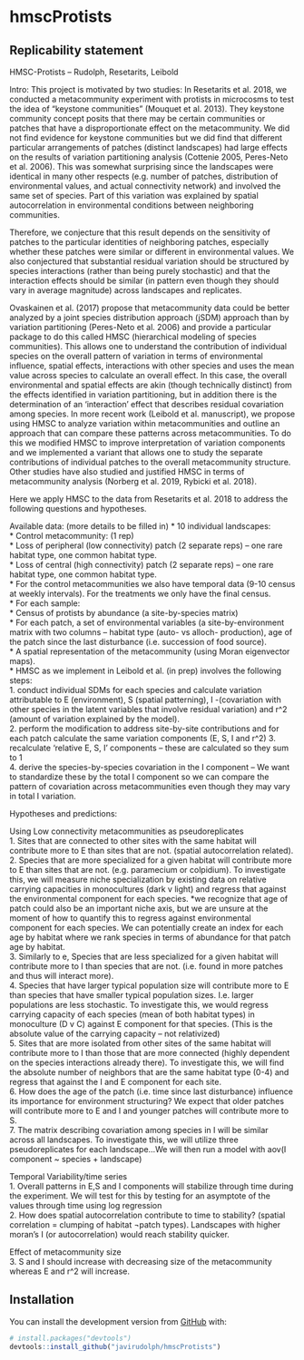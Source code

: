 
<!-- README.md is generated from README.Rmd. Please edit that file -->

# hmscProtists

<!-- badges: start -->

<!-- badges: end -->

## Replicability statement

HMSC-Protists – Rudolph, Resetarits, Leibold

Intro: This project is motivated by two studies: In Resetarits et
al. 2018, we conducted a metacommunity experiment with protists in
microcosms to test the idea of “keystone communities” (Mouquet et
al. 2013). They keystone community concept posits that there may be
certain communities or patches that have a disproportionate effect on
the metacommunity. We did not find evidence for keystone communities but
we did find that different particular arrangements of patches (distinct
landscapes) had large effects on the results of variation partitioning
analysis (Cottenie 2005, Peres-Neto et al. 2006). This was somewhat
surprising since the landscapes were identical in many other respects
(e.g. number of patches, distribution of environmental values, and
actual connectivity network) and involved the same set of species. Part
of this variation was explained by spatial autocorrelation in
environmental conditions between neighboring communities.

Therefore, we conjecture that this result depends on the sensitivity of
patches to the particular identities of neighboring patches, especially
whether these patches were similar or different in environmental values.
We also conjectured that substantial residual variation should be
structured by species interactions (rather than being purely stochastic)
and that the interaction effects should be similar (in pattern even
though they should vary in average magnitude) across landscapes and
replicates.

Ovaskainen et al. (2017) propose that metacommunity data could be better
analyzed by a joint species distribution approach (jSDM) approach than
by variation partitioning (Peres-Neto et al. 2006) and provide a
particular package to do this called HMSC (hierarchical modeling of
species communities). This allows one to understand the contribution of
individual species on the overall pattern of variation in terms of
environmental influence, spatial effects, interactions with other
species and uses the mean value across species to calculate an overall
effect. In this case, the overall environmental and spatial effects are
akin (though technically distinct) from the effects identified in
variation partitioning, but in addition there is the determination of an
‘interaction’ effect that describes residual covariation among species.
In more recent work (Leibold et al. manuscript), we propose using HMSC
to analyze variation within metacommunities and outline an approach that
can compare these patterns across metacommunities. To do this we
modified HMSC to improve interpretation of variation components and we
implemented a variant that allows one to study the separate
contributions of individual patches to the overall metacommunity
structure. Other studies have also studied and justified HMSC in terms
of metacommunity analysis (Norberg et al. 2019, Rybicki et al. 2018).

Here we apply HMSC to the data from Resetarits et al. 2018 to address
the following questions and hypotheses.

Available data: (more details to be filled in) \* 10 individual
landscapes:  
\* Control metacommunity: (1 rep)  
\* Loss of peripheral (low connectivity) patch (2 separate reps) – one
rare habitat type, one common habitat type.  
\* Loss of central (high connectivity) patch (2 separate reps) – one
rare habitat type, one common habitat type.  
\* For the control metacommunities we also have temporal data (9-10
census at weekly intervals). For the treatments we only have the final
census.  
\* For each sample:  
\* Census of protists by abundance (a site-by-species matrix)  
\* For each patch, a set of environmental variables (a
site-by-environment matrix with two columns – habitat type (auto- vs
alloch- production), age of the patch since the last disturbance
(i.e. succession of food source).  
\* A spatial representation of the metacommunity (using Moran
eigenvector maps).  
\* HMSC as we implement in Leibold et al. (in prep) involves the
following steps:  
1\. conduct individual SDMs for each species and calculate variation
attributable to E (environment), S (spatial patterning), I -(covariation
with other species in the latent variables that involve residual
variation) and r^2 (amount of variation explained by the model).  
2\. perform the modification to address site-by-site contributions and
for each patch calculate the same variation components (E, S, I and r^2)
3. recalculate ‘relative E, S, I’ components – these are calculated so
they sum to 1  
4\. derive the species-by-species covariation in the I component – We
want to standardize these by the total I component so we can compare the
pattern of covariation across metacommunities even though they may vary
in total I variation.

Hypotheses and predictions:

Using Low connectivity metacommunities as pseudoreplicates  
1\. Sites that are connected to other sites with the same habitat will
contribute more to E than sites that are not. (spatial autocorrelation
related).  
2\. Species that are more specialized for a given habitat will
contribute more to E than sites that are not. (e.g. paramecium or
colpidium). To investigate this, we will measure niche specialization by
existing data on relative carrying capacities in monocultures (dark v
light) and regress that against the environmental component for each
species. \*we recognize that age of patch could also be an important
niche axis, but we are unsure at the moment of how to quantify this to
regress against environmental component for each species. We can
potentially create an index for each age by habitat where we rank
species in terms of abundance for that patch age by habitat.  
3\. Similarly to e, Species that are less specialized for a given
habitat will contribute more to I than species that are not. (i.e. found
in more patches and thus will interact more).  
4\. Species that have larger typical population size will contribute
more to E than species that have smaller typical population sizes. I.e.
larger populations are less stochastic. To investigate this, we would
regress carrying capacity of each species (mean of both habitat types)
in monoculture (D v C) against E component for that species. (This is
the absolute value of the carrying capacity – not relativized)  
5\. Sites that are more isolated from other sites of the same habitat
will contribute more to I than those that are more connected (highly
dependent on the species interactions already there). To investigate
this, we will find the absolute number of neighbors that are the same
habitat type (0-4) and regress that against the I and E component for
each site.  
6\. How does the age of the patch (i.e. time since last disturbance)
influence its importance for environment structuring? We expect that
older patches will contribute more to E and I and younger patches will
contribute more to S.  
7\. The matrix describing covariation among species in I will be similar
across all landscapes. To investigate this, we will utilize three
pseudoreplicates for each landscape…We will then run a model with aov(I
component \~ species + landscape)

Temporal Variability/time series  
1\. Overall patterns in E,S and I components will stabilize through time
during the experiment. We will test for this by testing for an asymptote
of the values through time using log regression  
2\. How does spatial autocorrelation contribute to time to stability?
(spatial correlation = clumping of habitat ¬patch types). Landscapes
with higher moran’s I (or autocorrelation) would reach stability
quicker.

Effect of metacommunity size  
3\. S and I should increase with decreasing size of the metacommunity
whereas E and r^2 will increase.

## Installation

You can install the development version from
[GitHub](https://github.com/) with:

``` r
# install.packages("devtools")
devtools::install_github("javirudolph/hmscProtists")
```
